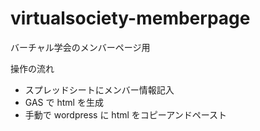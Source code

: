 # virtualsociety-memberpage
バーチャル学会のメンバーページ用

操作の流れ
- スプレッドシートにメンバー情報記入
- GAS で html を生成
- 手動で wordpress に html をコピーアンドペースト
